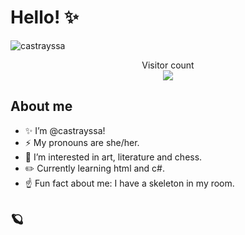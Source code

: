 # Hello! ✨

<img src="https://github.com/castrayssa/castrayssa/pull/1#issue-2981058319" alt="castrayssa">

<p align="center"> 
  Visitor count<br>
  <img src="https://profile-counter.glitch.me/castrayssa/count.svg" />
</p>

## About me

- ✨ I’m @castrayssa!
- ⚡ My pronouns are she/her.
- 👀 I’m interested in art, literature and chess.
- ✏️ Currently learning html and c#.
- ☝️ Fun fact about me: I have a skeleton in my room.

## 🪐
